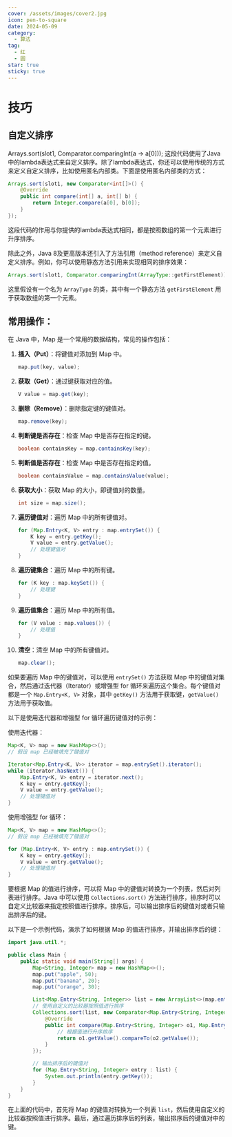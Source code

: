 ```yaml
---
cover: /assets/images/cover2.jpg
icon: pen-to-square
date: 2024-05-09
category:
  - 算法
tag:
  - 红
  - 圆
star: true
sticky: true
---
```


# 技巧

## 自定义排序
Arrays.sort(slot1, Comparator.comparingInt(a -> a[0]));
这段代码使用了Java中的lambda表达式来自定义排序。除了lambda表达式，你还可以使用传统的方式来定义自定义排序，比如使用匿名内部类。下面是使用匿名内部类的方式：

```java
Arrays.sort(slot1, new Comparator<int[]>() {
    @Override
    public int compare(int[] a, int[] b) {
        return Integer.compare(a[0], b[0]);
    }
});
```

这段代码的作用与你提供的lambda表达式相同，都是按照数组的第一个元素进行升序排序。

除此之外，Java 8及更高版本还引入了方法引用（method reference）来定义自定义排序。例如，你可以使用静态方法引用来实现相同的排序效果：

```java
Arrays.sort(slot1, Comparator.comparingInt(ArrayType::getFirstElement));
```

这里假设有一个名为 `ArrayType` 的类，其中有一个静态方法 `getFirstElement` 用于获取数组的第一个元素。



## 常用操作：
在 Java 中，Map 是一个常用的数据结构，常见的操作包括：

1. **插入（Put）**：将键值对添加到 Map 中。
   ```java
   map.put(key, value);
   ```

2. **获取（Get）**：通过键获取对应的值。
   ```java
   V value = map.get(key);
   ```

3. **删除（Remove）**：删除指定键的键值对。
   ```java
   map.remove(key);
   ```

4. **判断键是否存在**：检查 Map 中是否存在指定的键。
   ```java
   boolean containsKey = map.containsKey(key);
   ```

5. **判断值是否存在**：检查 Map 中是否存在指定的值。
   ```java
   boolean containsValue = map.containsValue(value);
   ```

6. **获取大小**：获取 Map 的大小，即键值对的数量。
   ```java
   int size = map.size();
   ```

7. **遍历键值对**：遍历 Map 中的所有键值对。
   ```java
   for (Map.Entry<K, V> entry : map.entrySet()) {
       K key = entry.getKey();
       V value = entry.getValue();
       // 处理键值对
   }
   ```

8. **遍历键集合**：遍历 Map 中的所有键。
   ```java
   for (K key : map.keySet()) {
       // 处理键
   }
   ```

9. **遍历值集合**：遍历 Map 中的所有值。
   ```java
   for (V value : map.values()) {
       // 处理值
   }
   ```

10. **清空**：清空 Map 中的所有键值对。
    ```java
    map.clear();
    ```
如果要遍历 Map 中的键值对，可以使用 `entrySet()` 方法获取 Map 中的键值对集合，然后通过迭代器（Iterator）或增强型 for 循环来遍历这个集合。每个键值对都是一个 `Map.Entry<K, V>` 对象，其中 `getKey()` 方法用于获取键，`getValue()` 方法用于获取值。

以下是使用迭代器和增强型 for 循环遍历键值对的示例：

使用迭代器：
```java
Map<K, V> map = new HashMap<>();
// 假设 map 已经被填充了键值对

Iterator<Map.Entry<K, V>> iterator = map.entrySet().iterator();
while (iterator.hasNext()) {
    Map.Entry<K, V> entry = iterator.next();
    K key = entry.getKey();
    V value = entry.getValue();
    // 处理键值对
}
```

使用增强型 for 循环：
```java
Map<K, V> map = new HashMap<>();
// 假设 map 已经被填充了键值对

for (Map.Entry<K, V> entry : map.entrySet()) {
    K key = entry.getKey();
    V value = entry.getValue();
    // 处理键值对
}
```

要根据 Map 的值进行排序，可以将 Map 中的键值对转换为一个列表，然后对列表进行排序。Java 中可以使用 `Collections.sort()` 方法进行排序，排序时可以自定义比较器来指定按照值进行排序。排序后，可以输出排序后的键值对或者只输出排序后的键。

以下是一个示例代码，演示了如何根据 Map 的值进行排序，并输出排序后的键：

```java
import java.util.*;

public class Main {
    public static void main(String[] args) {
        Map<String, Integer> map = new HashMap<>();
        map.put("apple", 50);
        map.put("banana", 20);
        map.put("orange", 30);

        List<Map.Entry<String, Integer>> list = new ArrayList<>(map.entrySet());
        // 使用自定义的比较器按照值进行排序
        Collections.sort(list, new Comparator<Map.Entry<String, Integer>>() {
            @Override
            public int compare(Map.Entry<String, Integer> o1, Map.Entry<String, Integer> o2) {
                // 根据值进行升序排序
                return o1.getValue().compareTo(o2.getValue());
            }
        });

        // 输出排序后的键值对
        for (Map.Entry<String, Integer> entry : list) {
            System.out.println(entry.getKey());
        }
    }
}
```

在上面的代码中，首先将 Map 的键值对转换为一个列表 `list`，然后使用自定义的比较器按照值进行排序。最后，通过遍历排序后的列表，输出排序后的键值对中的键。